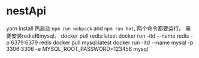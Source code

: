 # nestApi

yarn install
热启动 `npm run webpack` and `npm run hot`, 两个命令都要运行。
需要安装redis和mysql。
docker pull redis:latest
docker run -itd --name redis -p 6379:6379 redis
docker pull mysql:latest
docker run -itd --name mysql -p 3306:3306 -e MYSQL_ROOT_PASSWORD=123456 mysql